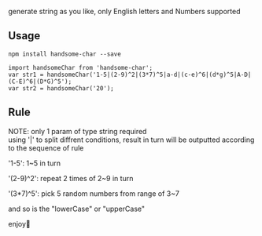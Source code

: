 generate string as you like, only English letters and Numbers supported

## Usage

```
npm install handsome-char --save
```

```
import handsomeChar from 'handsome-char';
var str1 = handsomeChar('1-5|(2-9)^2|(3*7)^5|a-d|(c-e)^6|(d*g)^5|A-D|(C-E)^6|(D*G)^5');
var str2 = handsomeChar('20');
```

## Rule

NOTE: only 1 param of type string required\
using '|' to split diffrent conditions, result in turn will be outputted according to the sequence of rule

'1-5': 1~5 in turn

'(2-9)^2': repeat 2 times of 2~9 in turn

'(3*7)^5': pick 5 random numbers from range of 3~7

and so is the "lowerCase" or "upperCase"

enjoy🙉

